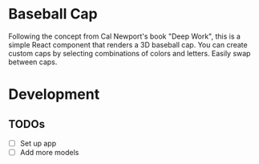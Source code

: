 # Baseball Cap

Following the concept from Cal Newport's book "Deep Work", this is a simple React component that renders a 3D baseball cap. You can create custom caps by selecting combinations of colors and letters. Easily swap between caps.

# Development
## TODOs

- [ ] Set up app
- [ ] Add more models